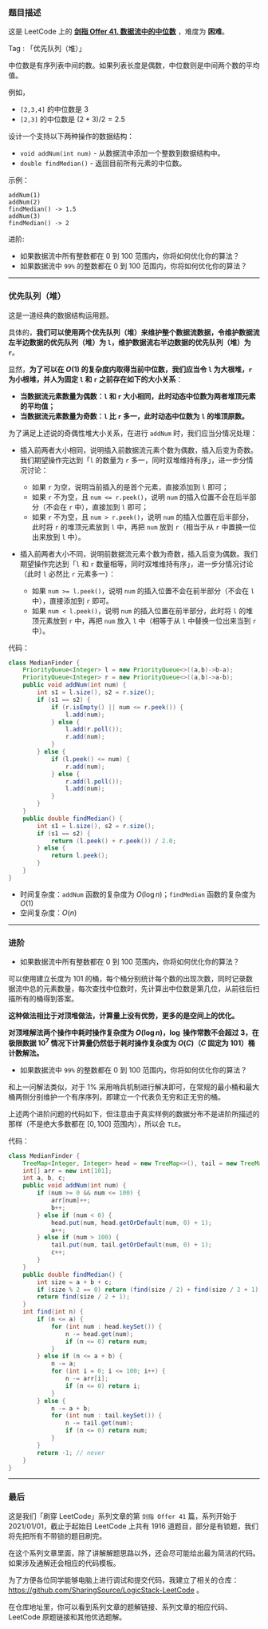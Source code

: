 ### 题目描述

这是 LeetCode 上的 **[剑指 Offer 41. 数据流中的中位数](https://leetcode.cn/problems/shu-ju-liu-zhong-de-zhong-wei-shu-lcof/solution/by-ac_oier-exn5/)** ，难度为 **困难**。

Tag : 「优先队列（堆）」



中位数是有序列表中间的数。如果列表长度是偶数，中位数则是中间两个数的平均值。

例如，

* `[2,3,4]` 的中位数是 $3$
* `[2,3]` 的中位数是 $(2 + 3) / 2 = 2.5$

设计一个支持以下两种操作的数据结构：
* `void addNum(int num)` - 从数据流中添加一个整数到数据结构中。
* `double findMedian()` - 返回目前所有元素的中位数。

示例：
```
addNum(1)
addNum(2)
findMedian() -> 1.5
addNum(3) 
findMedian() -> 2
```

进阶:
* 如果数据流中所有整数都在 $0$ 到 $100$ 范围内，你将如何优化你的算法？
* 如果数据流中 `99%` 的整数都在 $0$ 到 $100$ 范围内，你将如何优化你的算法？

---

### 优先队列（堆）

这是一道经典的数据结构运用题。

具体的，**我们可以使用两个优先队列（堆）来维护整个数据流数据，令维护数据流左半边数据的优先队列（堆）为 `l`，维护数据流右半边数据的优先队列（堆）为 `r`**。

显然，**为了可以在 $O(1)$ 的复杂度内取得当前中位数，我们应当令 `l` 为大根堆，`r` 为小根堆，并人为固定 `l` 和 `r` 之前存在如下的大小关系**：

* **当数据流元素数量为偶数：`l` 和 `r` 大小相同，此时动态中位数为两者堆顶元素的平均值；**
* **当数据流元素数量为奇数：`l` 比 `r` 多一，此时动态中位数为 `l` 的堆顶原数。**

为了满足上述说的奇偶性堆大小关系，在进行 `addNum` 时，我们应当分情况处理：

* 插入前两者大小相同，说明插入前数据流元素个数为偶数，插入后变为奇数。我们期望操作完达到「`l` 的数量为 `r` 多一，同时双堆维持有序」，进一步分情况讨论：
    * 如果 `r` 为空，说明当前插入的是首个元素，直接添加到 `l` 即可；
    * 如果 `r` 不为空，且 `num <= r.peek()`，说明 `num` 的插入位置不会在后半部分（不会在 `r` 中），直接加到 `l` 即可；
    * 如果 `r` 不为空，且 `num > r.peek()`，说明 `num` 的插入位置在后半部分，此时将 `r` 的堆顶元素放到 `l` 中，再把 `num` 放到 `r`（相当于从 `r` 中置换一位出来放到 `l` 中）。

* 插入前两者大小不同，说明前数据流元素个数为奇数，插入后变为偶数。我们期望操作完达到「`l` 和 `r` 数量相等，同时双堆维持有序」，进一步分情况讨论（此时 `l` 必然比 `r` 元素多一）：
    * 如果 `num >= l.peek()`，说明 `num` 的插入位置不会在前半部分（不会在 `l` 中），直接添加到 `r` 即可。
    * 如果 `num < l.peek()`，说明 `num` 的插入位置在前半部分，此时将 `l` 的堆顶元素放到 `r` 中，再把 `num` 放入 `l` 中（相等于从 `l` 中替换一位出来当到 `r` 中）。

代码：
```java
class MedianFinder {
    PriorityQueue<Integer> l = new PriorityQueue<>((a,b)->b-a);
    PriorityQueue<Integer> r = new PriorityQueue<>((a,b)->a-b);
    public void addNum(int num) {
        int s1 = l.size(), s2 = r.size();
        if (s1 == s2) {
            if (r.isEmpty() || num <= r.peek()) {
                l.add(num);
            } else {
                l.add(r.poll());
                r.add(num);
            }
        } else {
            if (l.peek() <= num) {
                r.add(num);
            } else {
                r.add(l.poll());
                l.add(num);
            }
        }
    }
    public double findMedian() {
        int s1 = l.size(), s2 = r.size();
        if (s1 == s2) {
            return (l.peek() + r.peek()) / 2.0;
        } else {
            return l.peek();
        }
    }
}
```
* 时间复杂度：`addNum` 函数的复杂度为 $O(\log{n})$；`findMedian` 函数的复杂度为 $O(1)$
* 空间复杂度：$O(n)$

---

### 进阶

* 如果数据流中所有整数都在 $0$ 到 $100$ 范围内，你将如何优化你的算法？

可以使用建立长度为 $101$ 的桶，每个桶分别统计每个数的出现次数，同时记录数据流中总的元素数量，每次查找中位数时，先计算出中位数是第几位，从前往后扫描所有的桶得到答案。

**这种做法相比于对顶堆做法，计算量上没有优势，更多的是空间上的优化。**

**对顶堆解法两个操作中耗时操作复杂度为 $O(\log{n})$，$\log$ 操作常数不会超过 $3$，在极限数据 $10^7$ 情况下计算量仍然低于耗时操作复杂度为 $O(C)$（$C$ 固定为 $101$）桶计数解法。**

* 如果数据流中 `99%` 的整数都在 $0$ 到 $100$ 范围内，你将如何优化你的算法？

和上一问解法类似，对于 $1$% 采用哨兵机制进行解决即可，在常规的最小桶和最大桶两侧分别维护一个有序序列，即建立一个代表负无穷和正无穷的桶。

上述两个进阶问题的代码如下，但注意由于真实样例的数据分布不是进阶所描述的那样（不是绝大多数都在 $[0,100]$ 范围内），所以会 `TLE`。

代码：
```java
class MedianFinder {
    TreeMap<Integer, Integer> head = new TreeMap<>(), tail = new TreeMap<>();
    int[] arr = new int[101];
    int a, b, c;
    public void addNum(int num) {
        if (num >= 0 && num <= 100) {
            arr[num]++;
            b++;
        } else if (num < 0) {
            head.put(num, head.getOrDefault(num, 0) + 1);
            a++;
        } else if (num > 100) {
            tail.put(num, tail.getOrDefault(num, 0) + 1);
            c++;
        }
    }
    public double findMedian() {
        int size = a + b + c;
        if (size % 2 == 0) return (find(size / 2) + find(size / 2 + 1)) / 2.0;
        return find(size / 2 + 1);
    }
    int find(int n) {
        if (n <= a) {
            for (int num : head.keySet()) {
                n -= head.get(num);
                if (n <= 0) return num; 
            }
        } else if (n <= a + b) {
            n -= a;
            for (int i = 0; i <= 100; i++) {
                n -= arr[i];
                if (n <= 0) return i;
            }
        } else {
            n -= a + b;
            for (int num : tail.keySet()) {
                n -= tail.get(num);
                if (n <= 0) return num;
            }
        }
        return -1; // never
    }
}
```

---

### 最后

这是我们「刷穿 LeetCode」系列文章的第 `剑指 Offer 41` 篇，系列开始于 2021/01/01，截止于起始日 LeetCode 上共有 1916 道题目，部分是有锁题，我们将先把所有不带锁的题目刷完。

在这个系列文章里面，除了讲解解题思路以外，还会尽可能给出最为简洁的代码。如果涉及通解还会相应的代码模板。

为了方便各位同学能够电脑上进行调试和提交代码，我建立了相关的仓库：https://github.com/SharingSource/LogicStack-LeetCode 。

在仓库地址里，你可以看到系列文章的题解链接、系列文章的相应代码、LeetCode 原题链接和其他优选题解。

